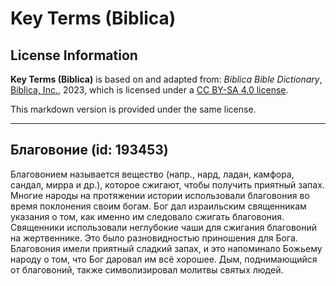 # Key Terms (Biblica)

## License Information

**Key Terms (Biblica)** is based on and adapted from: _Biblica Bible Dictionary_, [Biblica, Inc.](https://www.biblica.com/), 2023, which is licensed under a [CC BY-SA 4.0 license](https://creativecommons.org/licenses/by-sa/4.0/legalcode.en).

This markdown version is provided under the same license.



--------------------------------

## Благовоние (id: 193453)

Благовонием называется вещество (напр., нард, ладан, камфора, сандал, мирра и др.), которое сжигают, чтобы получить приятный запах. Многие народы на протяжении истории использовали благовония во время поклонения своим богам. Бог дал израильским священникам указания о том, как именно им следовало сжигать благовония. Священники использовали неглубокие чаши для сжигания благовоний на жертвеннике. Это было разновидностью приношения для Бога. Благовония имели приятный сладкий запах, и это напоминало Божьему народу о том, что Бог даровал им всё хорошее. Дым, поднимающийся от благовоний, также символизировал молитвы святых людей.


